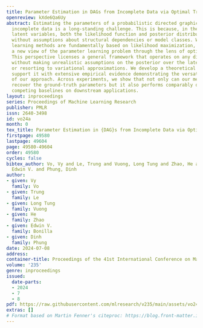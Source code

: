 ```yaml
---
title: Parameter Estimation in DAGs from Incomplete Data via Optimal Transport
openreview: kXde6Qa6Uy
abstract: Estimating the parameters of a probabilistic directed graphical model from
  incomplete data is a long-standing challenge. This is because, in the presence of
  latent variables, both the likelihood function and posterior distribution are intractable
  without assumptions about structural dependencies or model classes. While existing
  learning methods are fundamentally based on likelihood maximization, here we offer
  a new view of the parameter learning problem through the lens of optimal transport.
  This perspective licenses a general framework that operates on any directed graphs
  without making unrealistic assumptions on the posterior over the latent variables
  or resorting to variational approximations. We develop a theoretical framework and
  support it with extensive empirical evidence demonstrating the versatility and robustness
  of our approach. Across experiments, we show that not only can our method effectively
  recover the ground-truth parameters but it also performs comparably or better than
  competing baselines on downstream applications.
layout: inproceedings
series: Proceedings of Machine Learning Research
publisher: PMLR
issn: 2640-3498
id: vo24a
month: 0
tex_title: Parameter Estimation in {DAG}s from Incomplete Data via Optimal Transport
firstpage: 49580
lastpage: 49604
page: 49580-49604
order: 49580
cycles: false
bibtex_author: Vo, Vy and Le, Trung and Vuong, Long Tung and Zhao, He and Bonilla,
  Edwin V. and Phung, Dinh
author:
- given: Vy
  family: Vo
- given: Trung
  family: Le
- given: Long Tung
  family: Vuong
- given: He
  family: Zhao
- given: Edwin V.
  family: Bonilla
- given: Dinh
  family: Phung
date: 2024-07-08
address:
container-title: Proceedings of the 41st International Conference on Machine Learning
volume: '235'
genre: inproceedings
issued:
  date-parts:
  - 2024
  - 7
  - 8
pdf: https://raw.githubusercontent.com/mlresearch/v235/main/assets/vo24a/vo24a.pdf
extras: []
# Format based on Martin Fenner's citeproc: https://blog.front-matter.io/posts/citeproc-yaml-for-bibliographies/
---
```

